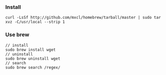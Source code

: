 ### Install

`curl -LsSf http://github.com/mxcl/homebrew/tarball/master | sudo tar xvz -C/usr/local --strip 1`

### Use brew
	// install 
	sudo brew install wget
	// uninstall
	sudo brew uninstall wget
	// search
	sudo brew search /regex/